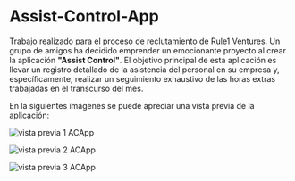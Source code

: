# Assist-Control-App
Trabajo realizado para el proceso de reclutamiento de Rule1 Ventures.
Un grupo de amigos ha decidido emprender un emocionante proyecto al crear la aplicación **"Assist Control"**. El objetivo principal de esta aplicación es llevar un registro detallado de la asistencia del personal en su empresa y, específicamente, realizar un seguimiento exhaustivo de las horas extras trabajadas en el transcurso del mes.

En la siguientes imágenes se puede apreciar una vista previa de la aplicación:

![vista previa 1 ACApp](https://github.com/UBB-Nico/Assist-Control-App/assets/87687444/c07b8d83-f00b-45c1-a29c-2932107e9ea4)

![vista previa 2 ACApp](https://github.com/UBB-Nico/Assist-Control-App/assets/87687444/f7c6f32f-6b70-493c-ad7f-89f3324c9282)

![vista previa 3 ACApp](https://github.com/UBB-Nico/Assist-Control-App/assets/87687444/bc5fe5d7-f173-4b2d-800c-e537583ff542)

